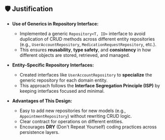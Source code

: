 ## 🛡️ Justification

- **Use of Generics in Repository Interface:**
  - Implemented a generic `Repository<T, ID>` interface to avoid duplication of CRUD methods across different entity repositories (e.g., `UserAccountRepository`, `MedicationRequestRepository`, etc.).
  - This ensures **reusability**, **type safety**, and **consistency** in how different objects are stored, retrieved, and managed.

- **Entity-Specific Repository Interfaces:**
  - Created interfaces like `UserAccountRepository` to **specialize** the generic repository for each domain entity.
  - This approach follows the **Interface Segregation Principle (ISP)** by keeping interfaces focused and minimal.

- **Advantages of This Design:**
  - Easy to add new repositories for new models (e.g., `AppointmentRepository`) without rewriting CRUD logic.
  - Clear contract for operations on different entities.
  - Encourages **DRY** (Don't Repeat Yourself) coding practices across persistence layers.

